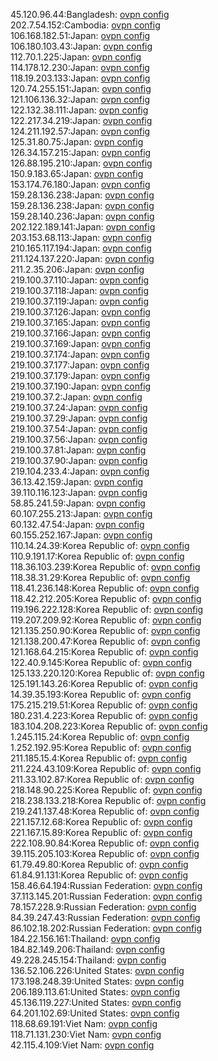 45.120.96.44:Bangladesh: [ovpn config](vpn/45_120_96_44.ovpn)  
202.7.54.152:Cambodia: [ovpn config](vpn/202_7_54_152.ovpn)  
106.168.182.51:Japan: [ovpn config](vpn/106_168_182_51.ovpn)  
106.180.103.43:Japan: [ovpn config](vpn/106_180_103_43.ovpn)  
112.70.1.225:Japan: [ovpn config](vpn/112_70_1_225.ovpn)  
114.178.12.230:Japan: [ovpn config](vpn/114_178_12_230.ovpn)  
118.19.203.133:Japan: [ovpn config](vpn/118_19_203_133.ovpn)  
120.74.255.151:Japan: [ovpn config](vpn/120_74_255_151.ovpn)  
121.106.136.32:Japan: [ovpn config](vpn/121_106_136_32.ovpn)  
122.132.38.111:Japan: [ovpn config](vpn/122_132_38_111.ovpn)  
122.217.34.219:Japan: [ovpn config](vpn/122_217_34_219.ovpn)  
124.211.192.57:Japan: [ovpn config](vpn/124_211_192_57.ovpn)  
125.31.80.75:Japan: [ovpn config](vpn/125_31_80_75.ovpn)  
126.34.157.215:Japan: [ovpn config](vpn/126_34_157_215.ovpn)  
126.88.195.210:Japan: [ovpn config](vpn/126_88_195_210.ovpn)  
150.9.183.65:Japan: [ovpn config](vpn/150_9_183_65.ovpn)  
153.174.76.180:Japan: [ovpn config](vpn/153_174_76_180.ovpn)  
159.28.136.238:Japan: [ovpn config](vpn/159_28_136_238.ovpn)  
159.28.136.238:Japan: [ovpn config](vpn/159_28_136_238.ovpn)  
159.28.140.236:Japan: [ovpn config](vpn/159_28_140_236.ovpn)  
202.122.189.141:Japan: [ovpn config](vpn/202_122_189_141.ovpn)  
203.153.68.113:Japan: [ovpn config](vpn/203_153_68_113.ovpn)  
210.165.117.194:Japan: [ovpn config](vpn/210_165_117_194.ovpn)  
211.124.137.220:Japan: [ovpn config](vpn/211_124_137_220.ovpn)  
211.2.35.206:Japan: [ovpn config](vpn/211_2_35_206.ovpn)  
219.100.37.110:Japan: [ovpn config](vpn/219_100_37_110.ovpn)  
219.100.37.118:Japan: [ovpn config](vpn/219_100_37_118.ovpn)  
219.100.37.119:Japan: [ovpn config](vpn/219_100_37_119.ovpn)  
219.100.37.126:Japan: [ovpn config](vpn/219_100_37_126.ovpn)  
219.100.37.165:Japan: [ovpn config](vpn/219_100_37_165.ovpn)  
219.100.37.166:Japan: [ovpn config](vpn/219_100_37_166.ovpn)  
219.100.37.169:Japan: [ovpn config](vpn/219_100_37_169.ovpn)  
219.100.37.174:Japan: [ovpn config](vpn/219_100_37_174.ovpn)  
219.100.37.177:Japan: [ovpn config](vpn/219_100_37_177.ovpn)  
219.100.37.179:Japan: [ovpn config](vpn/219_100_37_179.ovpn)  
219.100.37.190:Japan: [ovpn config](vpn/219_100_37_190.ovpn)  
219.100.37.2:Japan: [ovpn config](vpn/219_100_37_2.ovpn)  
219.100.37.24:Japan: [ovpn config](vpn/219_100_37_24.ovpn)  
219.100.37.29:Japan: [ovpn config](vpn/219_100_37_29.ovpn)  
219.100.37.54:Japan: [ovpn config](vpn/219_100_37_54.ovpn)  
219.100.37.56:Japan: [ovpn config](vpn/219_100_37_56.ovpn)  
219.100.37.81:Japan: [ovpn config](vpn/219_100_37_81.ovpn)  
219.100.37.90:Japan: [ovpn config](vpn/219_100_37_90.ovpn)  
219.104.233.4:Japan: [ovpn config](vpn/219_104_233_4.ovpn)  
36.13.42.159:Japan: [ovpn config](vpn/36_13_42_159.ovpn)  
39.110.116.123:Japan: [ovpn config](vpn/39_110_116_123.ovpn)  
58.85.241.59:Japan: [ovpn config](vpn/58_85_241_59.ovpn)  
60.107.255.213:Japan: [ovpn config](vpn/60_107_255_213.ovpn)  
60.132.47.54:Japan: [ovpn config](vpn/60_132_47_54.ovpn)  
60.155.252.167:Japan: [ovpn config](vpn/60_155_252_167.ovpn)  
110.14.24.39:Korea Republic of: [ovpn config](vpn/110_14_24_39.ovpn)  
110.9.191.17:Korea Republic of: [ovpn config](vpn/110_9_191_17.ovpn)  
118.36.103.239:Korea Republic of: [ovpn config](vpn/118_36_103_239.ovpn)  
118.38.31.29:Korea Republic of: [ovpn config](vpn/118_38_31_29.ovpn)  
118.41.236.148:Korea Republic of: [ovpn config](vpn/118_41_236_148.ovpn)  
118.42.212.205:Korea Republic of: [ovpn config](vpn/118_42_212_205.ovpn)  
119.196.222.128:Korea Republic of: [ovpn config](vpn/119_196_222_128.ovpn)  
119.207.209.92:Korea Republic of: [ovpn config](vpn/119_207_209_92.ovpn)  
121.135.250.90:Korea Republic of: [ovpn config](vpn/121_135_250_90.ovpn)  
121.138.200.47:Korea Republic of: [ovpn config](vpn/121_138_200_47.ovpn)  
121.168.64.215:Korea Republic of: [ovpn config](vpn/121_168_64_215.ovpn)  
122.40.9.145:Korea Republic of: [ovpn config](vpn/122_40_9_145.ovpn)  
125.133.220.120:Korea Republic of: [ovpn config](vpn/125_133_220_120.ovpn)  
125.191.143.26:Korea Republic of: [ovpn config](vpn/125_191_143_26.ovpn)  
14.39.35.193:Korea Republic of: [ovpn config](vpn/14_39_35_193.ovpn)  
175.215.219.51:Korea Republic of: [ovpn config](vpn/175_215_219_51.ovpn)  
180.231.4.223:Korea Republic of: [ovpn config](vpn/180_231_4_223.ovpn)  
183.104.208.223:Korea Republic of: [ovpn config](vpn/183_104_208_223.ovpn)  
1.245.115.24:Korea Republic of: [ovpn config](vpn/1_245_115_24.ovpn)  
1.252.192.95:Korea Republic of: [ovpn config](vpn/1_252_192_95.ovpn)  
211.185.15.4:Korea Republic of: [ovpn config](vpn/211_185_15_4.ovpn)  
211.224.43.109:Korea Republic of: [ovpn config](vpn/211_224_43_109.ovpn)  
211.33.102.87:Korea Republic of: [ovpn config](vpn/211_33_102_87.ovpn)  
218.148.90.225:Korea Republic of: [ovpn config](vpn/218_148_90_225.ovpn)  
218.238.133.218:Korea Republic of: [ovpn config](vpn/218_238_133_218.ovpn)  
219.241.137.48:Korea Republic of: [ovpn config](vpn/219_241_137_48.ovpn)  
221.157.12.68:Korea Republic of: [ovpn config](vpn/221_157_12_68.ovpn)  
221.167.15.89:Korea Republic of: [ovpn config](vpn/221_167_15_89.ovpn)  
222.108.90.84:Korea Republic of: [ovpn config](vpn/222_108_90_84.ovpn)  
39.115.205.103:Korea Republic of: [ovpn config](vpn/39_115_205_103.ovpn)  
61.79.49.80:Korea Republic of: [ovpn config](vpn/61_79_49_80.ovpn)  
61.84.91.131:Korea Republic of: [ovpn config](vpn/61_84_91_131.ovpn)  
158.46.64.194:Russian Federation: [ovpn config](vpn/158_46_64_194.ovpn)  
37.113.145.201:Russian Federation: [ovpn config](vpn/37_113_145_201.ovpn)  
78.157.228.9:Russian Federation: [ovpn config](vpn/78_157_228_9.ovpn)  
84.39.247.43:Russian Federation: [ovpn config](vpn/84_39_247_43.ovpn)  
86.102.18.202:Russian Federation: [ovpn config](vpn/86_102_18_202.ovpn)  
184.22.156.161:Thailand: [ovpn config](vpn/184_22_156_161.ovpn)  
184.82.149.206:Thailand: [ovpn config](vpn/184_82_149_206.ovpn)  
49.228.245.154:Thailand: [ovpn config](vpn/49_228_245_154.ovpn)  
136.52.106.226:United States: [ovpn config](vpn/136_52_106_226.ovpn)  
173.198.248.39:United States: [ovpn config](vpn/173_198_248_39.ovpn)  
206.189.113.61:United States: [ovpn config](vpn/206_189_113_61.ovpn)  
45.136.119.227:United States: [ovpn config](vpn/45_136_119_227.ovpn)  
64.201.102.69:United States: [ovpn config](vpn/64_201_102_69.ovpn)  
118.68.69.191:Viet Nam: [ovpn config](vpn/118_68_69_191.ovpn)  
118.71.131.230:Viet Nam: [ovpn config](vpn/118_71_131_230.ovpn)  
42.115.4.109:Viet Nam: [ovpn config](vpn/42_115_4_109.ovpn)  
